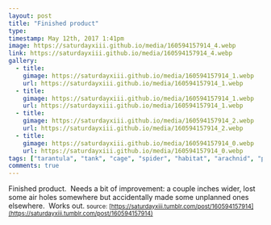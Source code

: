 ```yaml
---
layout: post
title: "Finished product"
type: 
timestamp: May 12th, 2017 1:41pm
image: https://saturdayxiii.github.io/media/160594157914_4.webp
link: https://saturdayxiii.github.io/media/160594157914_4.webp
gallery:
  - title: 
    gimage: https://saturdayxiii.github.io/media/160594157914_1.webp
    url: https://saturdayxiii.github.io/media/160594157914_1.webp
  - title: 
    gimage: https://saturdayxiii.github.io/media/160594157914_1.webp
    url: https://saturdayxiii.github.io/media/160594157914_1.webp
  - title: 
    gimage: https://saturdayxiii.github.io/media/160594157914_2.webp
    url: https://saturdayxiii.github.io/media/160594157914_2.webp
  - title: 
    gimage: https://saturdayxiii.github.io/media/160594157914_0.webp
    url: https://saturdayxiii.github.io/media/160594157914_0.webp
tags: ["tarantula", "tank", "cage", "spider", "habitat", "arachnid", "pets", "showcase", "design"]
comments: true
---
```

Finished product.  Needs a bit of improvement: a couple inches wider, lost some air holes somewhere but accidentally made some unplanned ones elsewhere.  Works out.
<small>source: [https://saturdayxiii.tumblr.com/post/160594157914](https://saturdayxiii.tumblr.com/post/160594157914)</small>
